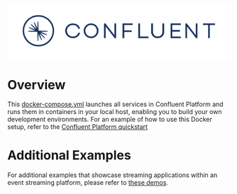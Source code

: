 ![image](../images/confluent-logo-300-2.png)

# Overview

This [docker-compose.yml](docker-compose.yml) launches all services in Confluent Platform and runs them in containers in your local host, enabling you to build your own development environments.
For an example of how to use this Docker setup, refer to the [Confluent Platform quickstart](https://docs.confluent.io/current/quickstart/index.html)

# Additional Examples

For additional examples that showcase streaming applications within an event streaming platform, please refer to [these demos](https://github.com/confluentinc/examples).

